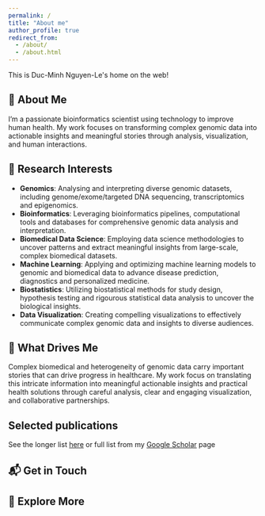 ```yaml
---
permalink: /
title: "About me"
author_profile: true
redirect_from: 
  - /about/
  - /about.html
---
```


This is Duc-Minh Nguyen-Le's home on the web!

## 🌱 About Me

I’m a passionate bioinformatics scientist using technology to improve human health. My work focuses on transforming complex genomic data into actionable insights and meaningful stories through analysis, visualization, and human interactions.

## 🧭 Research Interests

- **Genomics**: Analysing and interpreting diverse genomic datasets, including genome/exome/targeted DNA sequencing, transcriptomics and epigenomics.
- **Bioinformatics**: Leveraging bioinformatics pipelines, computational tools and databases for comprehensive genomic data analysis and interpretation.
- **Biomedical Data Science**: Employing data science methodologies to uncover patterns and extract meaningful insights from large-scale, complex biomedical datasets.
- **Machine Learning**: Applying and optimizing machine learning models to genomic and biomedical data to advance disease prediction, diagnostics and personalized medicine.
- **Biostatistics**: Utilizing biostatistical methods for study design, hypothesis testing and rigourous statistical data analysis to uncover the biological insights.
- **Data Visualization**: Creating compelling visualizations to effectively communicate complex genomic data and insights to diverse audiences.

## 🎨 What Drives Me

Complex biomedical and heterogeneity of genomic data carry important stories that can drive progress in healthcare. My work focus on translating this intricate information into meaningful actionable insights and practical health solutions through careful analysis, clear and engaging visualization, and collaborative partnerships.

## Selected publications

See the longer list [here](https://ducminhnguyenle.github.io/publications) or full list from my [Google Scholar](https://scholar.google.com/citations?user=PaGIHZMAAAAJ) page

## 📬 Get in Touch

## 📌 Explore More
